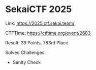 # SekaiCTF 2025

Link: https://2025.ctf.sekai.team/

CTFTime: https://ctftime.org/event/2683

Result: 39 Points, 783rd Place

Solved Challenges:

- Sanity Check
